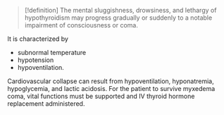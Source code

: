 >[!definition]
>The mental sluggishness, drowsiness, and lethargy of hypothyroidism may progress gradually or suddenly to a notable impairment of consciousness or coma.

It is characterized by 
- subnormal temperature
- hypotension
- hypoventilation. 

Cardiovascular collapse can result from hypoventilation, hyponatremia, hypoglycemia, and lactic acidosis. For the patient to survive myxedema coma, vital functions must be supported and IV thyroid hormone replacement administered.